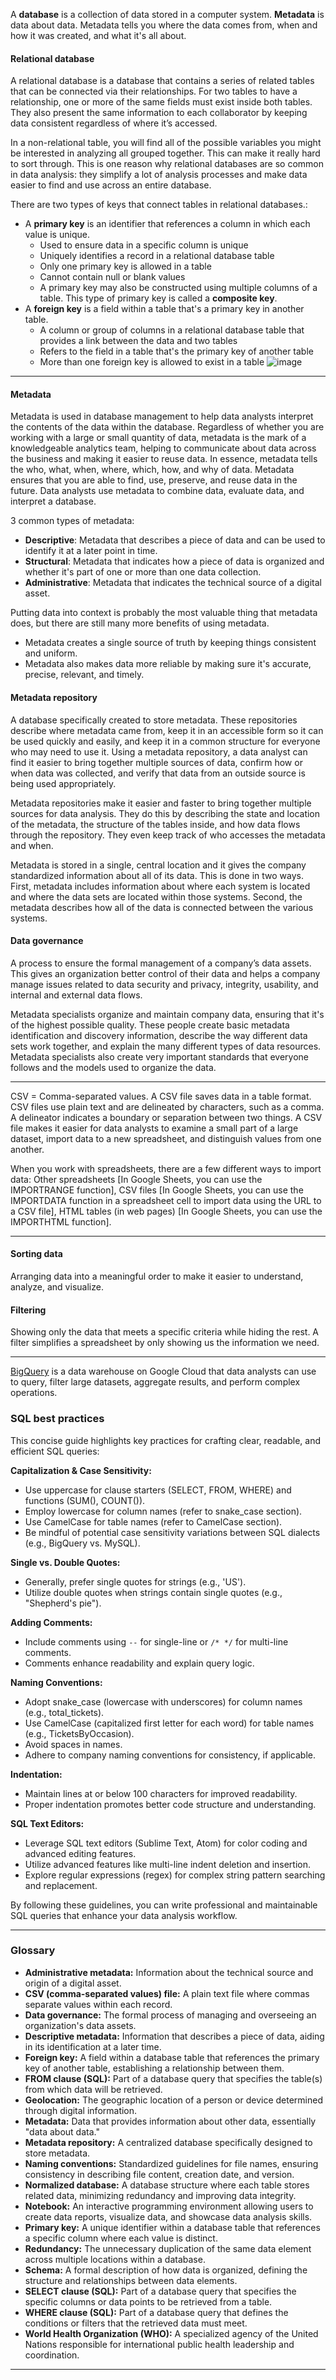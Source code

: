 A <strong>database</strong> is a collection of data stored in a computer system. <strong>Metadata</strong> is data about data. Metadata tells you where the data comes from, when and how it was created, and what it's all about.

#### Relational database
A relational database is a database that contains a series of related tables that can be connected via their relationships. For two tables to have a relationship, one or more of the same fields must exist inside both tables. They also present the same information to each collaborator by keeping data consistent regardless of where it’s accessed.

In a non-relational table, you will find all of the possible variables you might be interested in analyzing all grouped together. This can make it really hard to sort through. This is one reason why relational databases are so common in data analysis: they simplify a lot of analysis processes and make data easier to find and use across an entire database. 

There are two types of keys that connect tables in relational databases.:
- A **primary key** is an identifier that references a column in which each value is unique.
  - Used to ensure data in a specific column is unique
  - Uniquely identifies a record in a relational database table
  - Only one primary key is allowed in a table 
  - Cannot contain null or blank values
  -  A primary key may also be constructed using multiple columns of a table. This type of primary key is called a **composite key**.
- A **foreign key** is a field within a table that's a primary key in another table.
  - A column or group of columns in a relational database table that provides a link between the data and two tables
  - Refers to the field in a table that's the primary key of another table
  - More than one foreign key is allowed to exist in a table
![image](https://github.com/namrahrehman/Google-Data-Analytics-Notes/assets/93483806/ce2d376e-f4e1-48a3-9f98-a928a663c0a5)

---

#### Metadata
Metadata is used in database management to help data analysts interpret the contents of the data within the database. Regardless of whether you are working with a large or small quantity of data, metadata is the mark of a knowledgeable analytics team, helping to communicate about data across the business and making it easier to reuse data. In essence, metadata tells the who, what, when, where, which, how, and why of data. Metadata ensures that you are able to find, use, preserve, and reuse data in the future. Data analysts use metadata to combine data, evaluate data, and interpret a database.

3 common types of metadata:
- **Descriptive**: Metadata that describes a piece of data and can be used to identify it at a later point in time.
- **Structural**: Metadata that indicates how a piece of data is organized and whether it's part of one or more than one data collection.
- **Administrative**: Metadata that indicates the technical source of a digital asset.

Putting data into context is probably the most valuable thing that metadata does, but there are still many more benefits of using metadata.
- Metadata creates a single source of truth by keeping things consistent and uniform.
- Metadata also makes data more reliable by making sure it's accurate, precise, relevant, and timely.

#### Metadata repository
A database specifically created to store metadata. These repositories describe where metadata came from, keep it in an accessible form so it can be used quickly and easily, and keep it in a common structure for everyone who may need to use it. Using a metadata repository, a data analyst can find it easier to bring together multiple sources of data, confirm how or when data was collected, and verify that data from an outside source is being used appropriately.

Metadata repositories make it easier and faster to bring together multiple sources for data analysis. They do this by describing the state and location of the metadata, the structure of the tables inside, and how data flows through the repository. They even keep track of who accesses the metadata and when.

Metadata is stored in a single, central location and it gives the company standardized information about all of its data. This is done in two ways. First, metadata includes information about where each system is located and where the data sets are located within those systems. Second, the metadata describes how all of the data is connected between the various systems.

#### Data governance
A process to ensure the formal management of a company’s data assets. This gives an organization better control of their data and helps a company manage issues related to data security and privacy, integrity, usability, and internal and external data flows.

Metadata specialists organize and maintain company data, ensuring that it's of the highest possible quality. These people create basic metadata identification and discovery information, describe the way different data sets work together, and explain the many different types of data resources. Metadata specialists also create very important standards that everyone follows and the models used to organize the data.

---

CSV = Comma-separated values. A CSV file saves data in a table format. CSV files use plain text and are delineated by characters, such as a comma. A delineator indicates a boundary or separation between two things. A CSV file makes it easier for data analysts to examine a small part of a large dataset, import data to a new spreadsheet, and distinguish values from one another.

When you work with spreadsheets, there are a few different ways to import data: Other spreadsheets [In Google Sheets, you can use the IMPORTRANGE function], CSV files [In Google Sheets, you can use the IMPORTDATA function in a spreadsheet cell to import data using the URL to a CSV file], HTML tables (in web pages) [In Google Sheets, you can use the IMPORTHTML function]. 

---

#### Sorting data
Arranging data into a meaningful order to make it easier to understand, analyze, and visualize.

#### Filtering
Showing only the data that meets a specific criteria while hiding the rest. A filter simplifies a spreadsheet by only showing us the information we need.

---

[BigQuery](https://cloud.google.com/bigquery/docs) is a data warehouse on Google Cloud that data analysts can use to query, filter large datasets, aggregate results, and perform complex operations.

### SQL best practices
This concise guide highlights key practices for crafting clear, readable, and efficient SQL queries:

**Capitalization & Case Sensitivity:**

* Use uppercase for clause starters (SELECT, FROM, WHERE) and functions (SUM(), COUNT()).
* Employ lowercase for column names (refer to snake_case section).
* Use CamelCase for table names (refer to CamelCase section).
* Be mindful of potential case sensitivity variations between SQL dialects (e.g., BigQuery vs. MySQL).

**Single vs. Double Quotes:**

* Generally, prefer single quotes for strings (e.g., 'US').
* Utilize double quotes when strings contain single quotes (e.g., "Shepherd's pie").

**Adding Comments:**

* Include comments using `--` for single-line or `/* */` for multi-line comments.
* Comments enhance readability and explain query logic.

**Naming Conventions:**

* Adopt snake_case (lowercase with underscores) for column names (e.g., total_tickets).
* Use CamelCase (capitalized first letter for each word) for table names (e.g., TicketsByOccasion).
* Avoid spaces in names.
* Adhere to company naming conventions for consistency, if applicable.

**Indentation:**

* Maintain lines at or below 100 characters for improved readability.
* Proper indentation promotes better code structure and understanding.

**SQL Text Editors:**

* Leverage SQL text editors (Sublime Text, Atom) for color coding and advanced editing features.
* Utilize advanced features like multi-line indent deletion and insertion.
* Explore regular expressions (regex) for complex string pattern searching and replacement.

By following these guidelines, you can write professional and maintainable SQL queries that enhance your data analysis workflow.


---


### Glossary

* **Administrative metadata:** Information about the technical source and origin of a digital asset.
* **CSV (comma-separated values) file:** A plain text file where commas separate values within each record.
* **Data governance:** The formal process of managing and overseeing an organization's data assets.
* **Descriptive metadata:** Information that describes a piece of data, aiding in its identification at a later time.
* **Foreign key:** A field within a database table that references the primary key of another table, establishing a relationship between them.
* **FROM clause (SQL):** Part of a database query that specifies the table(s) from which data will be retrieved.
* **Geolocation:** The geographic location of a person or device determined through digital information.
* **Metadata:** Data that provides information about other data, essentially "data about data."
* **Metadata repository:** A centralized database specifically designed to store metadata.
* **Naming conventions:** Standardized guidelines for file names, ensuring consistency in describing file content, creation date, and version.
* **Normalized database:** A database structure where each table stores related data, minimizing redundancy and improving data integrity.
* **Notebook:** An interactive programming environment allowing users to create data reports, visualize data, and showcase data analysis skills. 
* **Primary key:** A unique identifier within a database table that references a specific column where each value is distinct.
* **Redundancy:** The unnecessary duplication of the same data element across multiple locations within a database.
* **Schema:** A formal description of how data is organized, defining the structure and relationships between data elements.
* **SELECT clause (SQL):** Part of a database query that specifies the specific columns or data points to be retrieved from a table.
* **WHERE clause (SQL):** Part of a database query that defines the conditions or filters that the retrieved data must meet.
* **World Health Organization (WHO):** A specialized agency of the United Nations responsible for international public health leadership and coordination.


---



